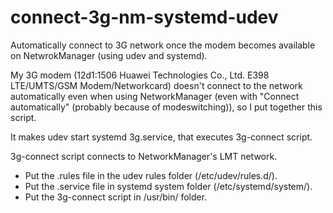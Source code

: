 connect-3g-nm-systemd-udev
==========================

Automatically connect to 3G network once the modem becomes available on NetwrokManager (using udev and systemd).


My 3G modem (12d1:1506 Huawei Technologies Co., Ltd. E398 LTE/UMTS/GSM Modem/Networkcard) doesn't connect to the network automatically even when using NetworkManager (even with "Connect automatically" (probably because of modeswitching)), so I put together this script.

It makes udev start systemd 3g.service, that executes 3g-connect script.

3g-connect script connects to NetworkManager's LMT network.

* Put the .rules file in the udev rules folder (/etc/udev/rules.d/).
* Put the .service file in systemd system folder (/etc/systemd/system/).
* Put the 3g-connect script in /usr/bin/ folder.
